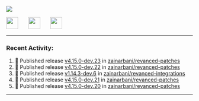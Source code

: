<p align="left">
  <!-- Typing SVG by DenverCoder1 - https://github.com/DenverCoder1/readme-typing-svg -->
  <a href="https://github.com/DenverCoder1/readme-typing-svg">
    <img src="https://readme-typing-svg.demolab.com/?lines=Hello%2E%2E%2E;Im%20Zain;&font=Fira%20Code&center=false&width=440&height=45&color=00FFFF&vCenter=true&pause=1000&size=22" /></a>
</p>

<p align="left">
  <a href="https://www.youtube.com/@zainarbani"><img width="32px" src="https://www.freeiconspng.com/uploads/youtube-subscribe-png-youtube-subscribe-to-5.png"/></a>
  &#8287;&#8287;&#8287;&#8287;&#8287;
  <a href="mailto:zaintsyariev@gmail.com"><img width="32px" src="https://www.freeiconspng.com/uploads/email-icon--100-flat-vol-2-iconset--graphicloads-18.png"/></a>
  &#8287;&#8287;&#8287;&#8287;&#8287;
  <a href="https://t.me/AnotherZain"><img width="32px" src="https://www.freeiconspng.com/uploads/telegram-icon-1.png"></a>
</p>

---

<h3>Recent Activity:</h3>

<!-- https://github.com/jamesgeorge007/github-activity-readme -->
<!--START_SECTION:activity-->
1. 🚀 Published release [v4.15.0-dev.23](https://github.com/zainarbani/revanced-patches/releases/tag/v4.15.0-dev.23) in [zainarbani/revanced-patches](https://github.com/zainarbani/revanced-patches)
2. 🚀 Published release [v4.15.0-dev.22](https://github.com/zainarbani/revanced-patches/releases/tag/v4.15.0-dev.22) in [zainarbani/revanced-patches](https://github.com/zainarbani/revanced-patches)
3. 🚀 Published release [v1.14.3-dev.6](https://github.com/zainarbani/revanced-integrations/releases/tag/v1.14.3-dev.6) in [zainarbani/revanced-integrations](https://github.com/zainarbani/revanced-integrations)
4. 🚀 Published release [v4.15.0-dev.21](https://github.com/zainarbani/revanced-patches/releases/tag/v4.15.0-dev.21) in [zainarbani/revanced-patches](https://github.com/zainarbani/revanced-patches)
5. 🚀 Published release [v4.15.0-dev.20](https://github.com/zainarbani/revanced-patches/releases/tag/v4.15.0-dev.20) in [zainarbani/revanced-patches](https://github.com/zainarbani/revanced-patches)
<!--END_SECTION:activity-->

---
